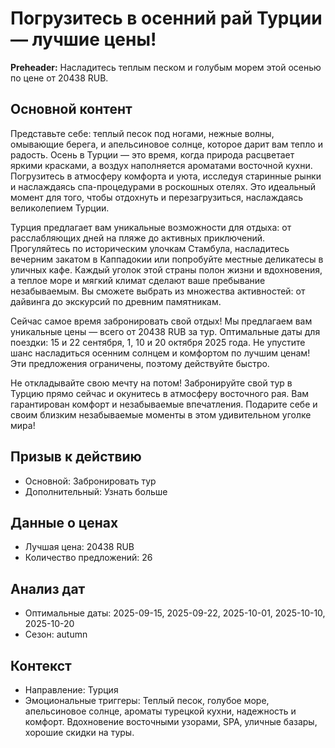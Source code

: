 # Погрузитесь в осенний рай Турции — лучшие цены!

**Preheader:** Насладитесь теплым песком и голубым морем этой осенью по цене от 20438 RUB.

## Основной контент

Представьте себе: теплый песок под ногами, нежные волны, омывающие берега, и апельсиновое солнце, которое дарит вам тепло и радость. Осень в Турции — это время, когда природа расцветает яркими красками, а воздух наполняется ароматами восточной кухни. Погрузитесь в атмосферу комфорта и уюта, исследуя старинные рынки и наслаждаясь спа-процедурами в роскошных отелях. Это идеальный момент для того, чтобы отдохнуть и перезагрузиться, наслаждаясь великолепием Турции.

Турция предлагает вам уникальные возможности для отдыха: от расслабляющих дней на пляже до активных приключений. Прогуляйтесь по историческим улочкам Стамбула, насладитесь вечерним закатом в Каппадокии или попробуйте местные деликатесы в уличных кафе. Каждый уголок этой страны полон жизни и вдохновения, а теплое море и мягкий климат сделают ваше пребывание незабываемым. Вы сможете выбрать из множества активностей: от дайвинга до экскурсий по древним памятникам.

Сейчас самое время забронировать свой отдых! Мы предлагаем вам уникальные цены — всего от 20438 RUB за тур. Оптимальные даты для поездки: 15 и 22 сентября, 1, 10 и 20 октября 2025 года. Не упустите шанс насладиться осенним солнцем и комфортом по лучшим ценам! Эти предложения ограничены, поэтому действуйте быстро.

Не откладывайте свою мечту на потом! Забронируйте свой тур в Турцию прямо сейчас и окунитесь в атмосферу восточного рая. Вам гарантирован комфорт и незабываемые впечатления. Подарите себе и своим близким незабываемые моменты в этом удивительном уголке мира!

## Призыв к действию

- Основной: Забронировать тур
- Дополнительный: Узнать больше

## Данные о ценах

- Лучшая цена: 20438 RUB
- Количество предложений: 26

## Анализ дат

- Оптимальные даты: 2025-09-15, 2025-09-22, 2025-10-01, 2025-10-10, 2025-10-20
- Сезон: autumn

## Контекст

- Направление: Турция
- Эмоциональные триггеры: Теплый песок, голубое море, апельсиновое солнце, ароматы турецкой кухни, надежность и комфорт. Вдохновение восточными узорами, SPA, уличные базары, хорошие скидки на туры.
